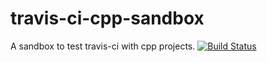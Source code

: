 # travis-ci-cpp-sandbox
A sandbox to test travis-ci with cpp projects.
[![Build Status](https://travis-ci.org/Ahmkel/travis-ci-cpp-sandbox.svg?branch=master)](https://travis-ci.org/Ahmkel/travis-ci-cpp-sandbox)
